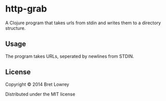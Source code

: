 # http-grab

A Clojure program that takes urls from stdin and writes them to a directory structure.

## Usage

The program takes URLs, seperated by newlines from STDIN.

## License

Copyright © 2014 Bret Lowrey

Distributed under the MIT license
